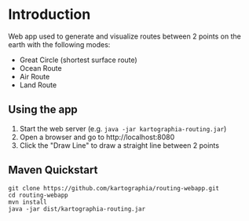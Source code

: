 # Introduction
Web app used to generate and visualize routes between 2 points on the earth with the following modes:
 - Great Circle (shortest surface route)
 - Ocean Route
 - Air Route
 - Land Route

## Using the app
 1. Start the web server (e.g. `java -jar kartographia-routing.jar`)
 2. Open a browser and go to http://localhost:8080
 3. Click the "Draw Line" to draw a straight line between 2 points

## Maven Quickstart
```
git clone https://github.com/kartographia/routing-webapp.git
cd routing-webapp
mvn install
java -jar dist/kartographia-routing.jar
```
